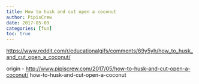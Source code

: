 ```yaml
---
title: How to husk and cut open a coconut
author: PipisCrew
date: 2017-05-09
categories: [fun]
toc: true
---
```


https://www.reddit.com/r/educationalgifs/comments/69y5yh/how_to_husk_and_cut_open_a_coconut/

origin - http://www.pipiscrew.com/2017/05/how-to-husk-and-cut-open-a-coconut/ how-to-husk-and-cut-open-a-coconut